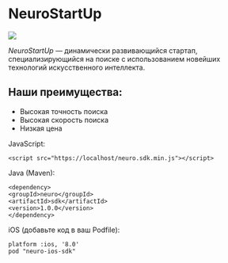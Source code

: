 # NeuroStartUp

![](logo.png)

*NeuroStartUp* — динамически развивающийся стартап, специализирующийся на поиске с использованием новейших технологий искусственного интеллекта.

## Наши преимущества:
* Высокая точность поиска
* Высокая скорость поиска
* Низкая цена

JavaScript:

    <script src="https://localhost/neuro.sdk.min.js"></script>
Java (Maven):

    <dependency>
    <groupId>neuro</groupId>
    <artifactId>sdk</artifactId>
    <version>1.0.0</version>
    </dependency>
iOS (добавьте код в ваш Podfile):

    platform :ios, '8.0'
    pod "neuro-ios-sdk"
